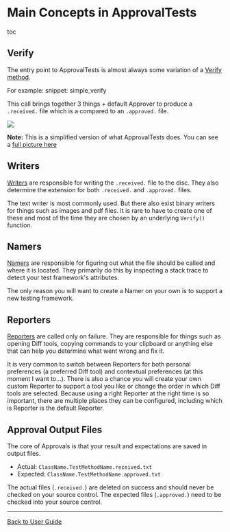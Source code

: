 # Main Concepts in ApprovalTests

toc

## Verify
The entry point to ApprovalTests is almost always some variation of a [Verify method](../Verify.md).

For example: 
snippet: simple_verify

This call brings together 3 things + default Approver to produce a `.received.` file which is a compared to an `.approved.` file.

![](MainConceptsSimplified.svg)

**Note:** This is a simplified version of what ApprovalTests does. You can see a [full picture here](MainConceptsComplete.svg)

## Writers
[Writers](https://github.com/approvals/ApprovalTests.Net/blob/master/src/ApprovalTests/Core/IApprovalWriter.cs) are responsible for writing the `.received.` file to the disc.
They also determine the extension for both `.received.` and `.approved.` files.

The text writer is most commonly used. But there also exist binary writers for things such as images and pdf files. It is rare to have to create one of these and most of the time they are chosen by an underlying `Verify()` function. 

## Namers
[Namers](https://github.com/approvals/ApprovalTests.Net/blob/master/src/ApprovalTests/Core/IApprovalNamer.cs) are responsible for figuring out what the file should be called and where it is located.
They primarily do this by inspecting a stack trace to detect your test framework's attributes.

The only reason you will want to create a Namer on your own is to support a new testing framework.

## Reporters
[Reporters](https://github.com/approvals/ApprovalTests.Net/blob/master/src/ApprovalTests/Core/IApprovalReporter.cs) are called only on failure.
They are responsible for things such as opening Diff tools, copying commands to your clipboard or anything else that can help you determine what went wrong and fix it. 

It is very common to switch between Reporters for both personal preferences (a preferred Diff tool) and contextual preferences (at this moment I want to...).
There is also a chance you will create your own custom Reporter to support a tool you like or change the order in which Diff tools are selected.
Because using a right Reporter at the right time is so important, there are multiple places they can be configured, including which is Reporter is the default Reporter.

## Approval Output Files
The core of Approvals is that your result and expectations are saved in output files.

* Actual: `ClassName.TestMethodName.received.txt`
* Expected: `ClassName.TestMethodName.approved.txt`

The actual files (`.received.`) are deleted on success and should never be checked on your source control.
The expected files (`.approved.`) need to be checked into your source control.

---

[Back to User Guide](../readme.md#top)
